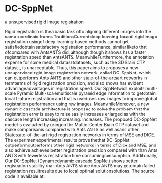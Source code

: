 # DC-SppNet
a unsupervised rigid  image registration

  Rigid registration is thea basic task ofto aligning different images into the same coordinate frame. TraditionaCurrent deep learning-basedl rigid image registration usingof deep learning-based methods cannot get satisfiedobtain satisfactory registration performance, similar liketo that ofcompared with AntsANTS did, although  though it shows has a faster registration speed than AntsANTS. MeanwhileFurthermore, the annotation expense for some medical datasetdatasets, such as the 3D Brain CTP dataset, is unacceptable. Thus, this paper aims to proposes a new unsupervised rigid image registration network, called DC-SppNet, which can outperforms Ants ANTS and other state-of-the-artsart networks in termterms of rigid registration precision, and also shows has evident advantageadvantages in registration speed. Our SppNetwich exploits multi-scale Pyramid Multi-scalemultiscale pyramid edge information to getobtain local feature registration and that is useduses raw images to improve global registration performance using raw images. MeanwhileMoreover, a new dynamic cascade architecture is proposed to solve the problem that the registration error is easy to raise easily increases enlarged as with the cascade length increasing increasing.  increases. The proposed DC-SppNet model is evaluated by usingon the Multic-Center Brain CTP dataset and make comparisonis compared with Ants ANTS as well asand other Statestate-of-the-art rigid registration networks in terms of MSE and DICE. The experimentexperimental results prove thethat DC-SppNet outperformoutperforms other rigid networks in terms of Dice and MSE, and also achieve achieves better registration precision compared with than Ants ANTS with fewerless registration time consumingconsumption. Additionally, Our DC-SppNet (Dynamicdynamic cascade SppNet) shows better registration stability than Ants ANTS since Ants ANTS may getobtain failed registration resultresults due to local optimal solutionsolutions. The source code is available at:
